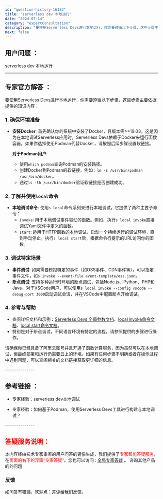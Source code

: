 ```yaml
---
id: "question-history-16182"
title: "serverless dev 本地运行"
date: "2024-07-14"
category: "expertConsultation"
description: "要使用Serverless Devs进行本地运行，你需要遵循以下步骤，这些步骤主要依据提供的知识内容：### 1. 确保环境准备- **安装Docker**: 首先确认你的系统中安装了Docker，且版本需=19.03。这是因为在本地调试Serverless应用时，Serverless Devs依赖"
next: false
---
```


## 用户问题 ： 
 serverless dev 本地运行  

---------------
## 专家官方解答 ：

要使用Serverless Devs进行本地运行，你需要遵循以下步骤，这些步骤主要依据提供的知识内容：

### 1. 确保环境准备
- **安装Docker**: 首先确认你的系统中安装了Docker，且版本需>=19.03。这是因为在本地调试Serverless应用时，Serverless Devs依赖于Docker来运行函数容器。如果你选择使用Podman代替Docker，请按照后续步骤设置软链接。
  
  **对于Podman用户**:
  - 使用`which podman`查询Podman的安装路径。
  - 创建Docker到Podman的软链接，例如：`ln -s /usr/bin/podman /usr/bin/docker`。
  - 通过`ls -lh /usr/bin/docker`验证软链接是否创建成功。

### 2. 了解并使用`local`命令
- **本地调试命令**: 使用`s local`命令系列来进行本地调试，它提供了两种主要子命令：
  - `invoke`: 用于本地调试事件驱动的函数。例如，执行`s local invoke`直接调试Yaml文件中定义的函数。
  - `start`: 适用于HTTP函数的本地调试，启动一个持续运行的调试环境，直到手动停止。执行`s local start`后，根据命令行提示的URL访问你的函数。

### 3. 调试特定场景
- **事件调试**: 如果需要模拟特定的事件（如OSS事件、CDN事件等），可以指定事件文件，如`s invoke --event-file event-template/oss.json`。
- **断点调试**: 支持多种运行时环境的断点调试，包括Node.js、Python、PHP和Java。对于VSCode用户，可以使用`s local invoke --config vscode --debug-port 3000`启动调试会话，并在VSCode中配置断点开始调试。

### 4. 参考与帮助
- 查阅详细文档和示例：[Serverless Devs 全局参数文档](https://docs.serverless-devs.com/user-guide/builtin/)、[local invoke命令文档](https://docs.serverless-devs.com/user-guide/aliyun/fc3/local/#local-invoke-%E5%91%BD%E4%BB%A4)、[local start命令文档](https://docs.serverless-devs.com/user-guide/aliyun/fc3/local/#local-start-%E5%91%BD%E4%BB%A4)。
- 特别是对于断点调试，不同语言环境有特定的流程，请参照提供的步骤进行操作。

请确保你已经具备了阿里云账号并且开通了函数计算服务，因为虽然可以在本地调试，但最终部署和运行仍需要云上的环境。如果有任何步骤不明确或者在操作过程中遇到问题，可以查阅相关的文档链接获取更详细的信息。


<font color="#949494">---------------</font> 


## 参考链接 ：

* 专家经验：serverless dev本地调试 
 
 * 专家经验：如何基于Podman，使用Serverless Devs工具进行构建与本地调试？ 


 <font color="#949494">---------------</font> 
 


## <font color="#FF0000">答疑服务说明：</font> 

本内容经由技术专家审阅的用户问答的镜像生成，我们提供了<font color="#FF0000">专家智能答疑服务</font>，在<font color="#FF0000">页面的右下的浮窗”专家答疑“</font>。您也可以访问 : [全局专家答疑](https://answer.opensource.alibaba.com/docs/intro) 。 咨询其他产品的的问题

### 反馈
如问答有错漏，欢迎点：[差评](https://ai.nacos.io/user/feedbackByEnhancerGradePOJOID?enhancerGradePOJOId=16183)给我们反馈。
